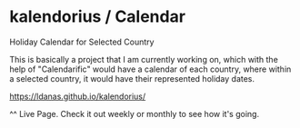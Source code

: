 # kalendorius / Calendar
Holiday Calendar for Selected Country

This is basically a project that I am currently working on, which with the help of "Calendarific" would have a calendar of each country, where within a selected country, it would have their represented holiday dates.

https://ldanas.github.io/kalendorius/

^^ Live Page. Check it out weekly or monthly to see how it's going.
